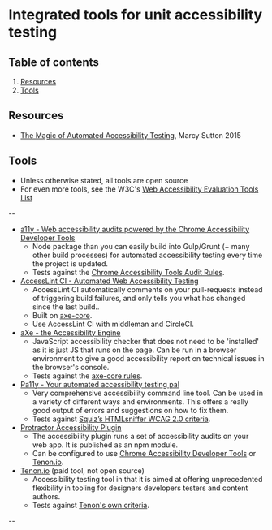 # Integrated tools for unit accessibility testing

## Table of contents

1. [Resources](#resources)
1. [Tools](#tools)

## Resources

- [The Magic of Automated Accessibility Testing](1), Marcy Sutton 2015

## Tools

- Unless otherwise stated, all tools are open source
- For even more tools, see the W3C's [Web Accessibility Evaluation Tools List](13)

--

- [a11y - Web accessibility audits powered by the Chrome Accessibility Developer Tools](2)
  - Node package than you can easily build into Gulp/Grunt (+ many other build processes) for automated accessibility testing every time the project is updated.
  - Tests against the [Chrome Accessibility Tools Audit Rules](3).
- [AccessLint CI - Automated Web Accessibility Testing](4)
  - AccessLint CI automatically comments on your pull-requests instead of triggering build failures, and only tells you what has changed since the last build..
  - Built on [axe-core](5).
  - Use AccessLint CI with middleman and CircleCI.
- [aXe - the Accessibility Engine](6)
  - JavaScript accessibility checker that does not need to be 'installed' as it is just JS that runs on the page. Can be run in a browser environment to give a good accessibility report on technical issues in the browser's console.
  - Tests against the [axe-core rules](7).
- [Pa11y - Your automated accessibility testing pal](8)
  - Very comprehensive accessibility command line tool. Can be used in a variety of different ways and environments. This offers a really good output of errors and suggestions on how to fix them.
  - Tests against [Squiz’s HTMLsniffer WCAG 2.0 criteria](9).
- [Protractor Accessibility Plugin](10)
  - The accessibility plugin runs a set of accessibility audits on your web app. It is published as an npm module.
  - Can be configured to use [Chrome Accessibility Developer Tools](3) or [Tenon.io](11).
- [Tenon.io](11) (paid tool, not open source)
  - Accessibility testing tool in that it is aimed at offering unprecedented flexibility in tooling for designers developers testers and content authors.
  - Tests against [Tenon's own criteria](12).

--

[1]: http://marcysutton.github.io/a11y-automated-testing/#/
[2]: https://addyosmani.com/a11y/
[3]: https://github.com/GoogleChrome/accessibility-developer-tools/wiki/Audit-Rules
[4]: https://robots.thoughtbot.com/introducing-accesslint-web-accessibility-testing-in-ci
[5]: https://github.com/dequelabs/axe-core
[6]: http://www.deque.com/products/axe/
[7]: https://github.com/dequelabs/axe-core/blob/master/doc/rule-descriptions.md
[8]: http://pa11y.org/
[9]: http://squizlabs.github.io/HTML_CodeSniffer/Standards/WCAG2/
[10]: https://github.com/angular/protractor-accessibility-plugin
[11]: https://tenon.io/
[12]: https://tenon.io/documentation/what-tenon-tests.php
[13]: https://www.w3.org/WAI/ER/tools/
